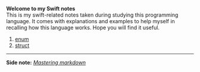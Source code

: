 **Welcome to my Swift notes**  
This is my swift-related notes taken during studying this programming language. It comes with explanations and examples to help myself in recalling how this language works. Hope you will find it useful.  
1. [enum](https://siewmeng.github.io/swift/file01_enum.html)
2. [struct](https://siewmeng.github.io/swift/file01_enum.html)
  
  
  
  
  
  
---
**Side note:** *[Mastering markdown](https://guides.github.com/features/mastering-markdown/)*
